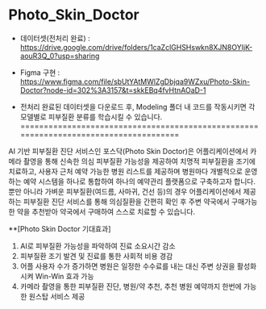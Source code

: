 # Photo_Skin_Doctor

* 데이터셋(전처리 완료) : https://drive.google.com/drive/folders/1caZclGHSHswkn8XJN8OYIjK-aouR3Q_0?usp=sharing
* Figma 구현 : https://www.figma.com/file/sbUtYAtMWlZgDbjqa9WZxu/Photo-Skin-Doctor?node-id=302%3A3157&t=skkEBq4fvHtnAOaD-1

* 전처리 완료된 데이터셋을 다운로드 후, Modeling 폴더 내 코드를 작동시키면 각 모델별로 피부질환 분류를 학습시킬 수 있습니다.
=====================================================================================

AI 기반 피부질환 진단 서비스인 포스닥(Photo Skin Doctor)은 어플리케이션에서 카메라 촬영을 통해 신속한 의심 피부질환 가능성을 제공하여 치명적 피부질환을 조기에 치료하고, 사용자 근처 예약 가능한 병원 리스트를 제공하며 병원마다 개별적으로 운영하는 예약 시스템을 하나로 통합하여 하나의 예약관리 플랫폼으로 구축하고자 합니다. 뿐만 아니라 가벼운 피부질환(여드름, 사마귀, 건선 등)의 경우 어플리케이션에서 제공하는 피부질환 진단 서비스를 통해 의심질환을 간편히 확인 후 주변 약국에서 구매가능한 약을 추천받아 약국에서 구매하여 스스로 치료할 수 있습니다.

**[Photo Skin Doctor 기대효과]
 1. AI로 피부질환 가능성을 파악하여 진료 소요시간 감소
 2. 피부질환 조기 발견 및 진료를 통한 사회적 비용 경감
 3. 어플 사용자 수가 증가하면 병원은 일정한 수수료를 내는 대신 주변 상권을 활성화시켜 Win-Win 효과 가능
 4. 카메라 촬영을 통한 피부질환 진단, 병원/약 추천, 추천 병원 예약까지 한번에 가능한 원스탑 서비스 제공
